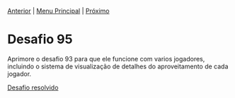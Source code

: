 [Anterior](Desafio094.md) | [Menu Principal](/README.md/) | [Próximo](Desafio096.md)  

# Desafio 95  
  
Aprimore o desafio 93 para que ele funcione com varios jogadores, incluindo o sistema de visualização de detalhes do aproveitamento de cada jogador.

[Desafio resolvido](/Desafios/desafio095.py/)